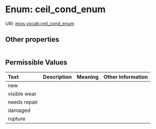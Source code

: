 
# Enum: ceil_cond_enum




URI: [mixs.vocab:ceil_cond_enum](https://w3id.org/mixs/vocab/ceil_cond_enum)


## Other properties

|  |  |  |
| --- | --- | --- |

## Permissible Values

| Text | Description | Meaning | Other Information |
| :--- | :---: | :---: | ---: |
| new |  |  |  |
| visible wear |  |  |  |
| needs repair |  |  |  |
| damaged |  |  |  |
| rupture |  |  |  |

